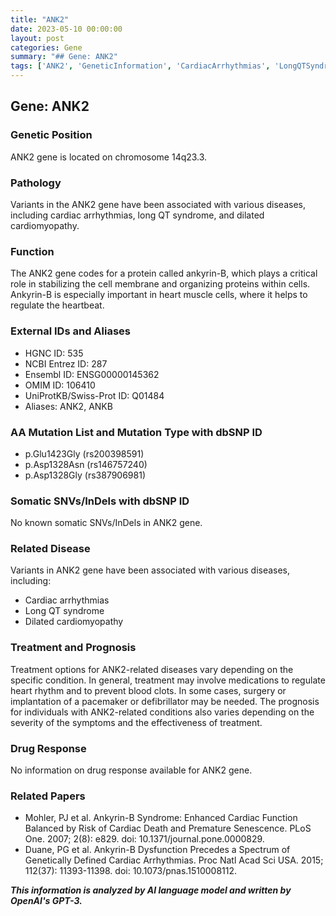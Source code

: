 ```yaml
---
title: "ANK2"
date: 2023-05-10 00:00:00
layout: post
categories: Gene
summary: "## Gene: ANK2"
tags: ['ANK2', 'GeneticInformation', 'CardiacArrhythmias', 'LongQTSyndrome', 'DilatedCardiomyopathy', 'AnkyrinB', 'TreatmentOptions', 'RelatedPapers']
---
```


## Gene: ANK2
    
### Genetic Position
ANK2 gene is located on chromosome 14q23.3.

### Pathology
Variants in the ANK2 gene have been associated with various diseases, including cardiac arrhythmias, long QT syndrome, and dilated cardiomyopathy.

### Function
The ANK2 gene codes for a protein called ankyrin-B, which plays a critical role in stabilizing the cell membrane and organizing proteins within cells. Ankyrin-B is especially important in heart muscle cells, where it helps to regulate the heartbeat.

### External IDs and Aliases
- HGNC ID: 535
- NCBI Entrez ID: 287
- Ensembl ID: ENSG00000145362
- OMIM ID: 106410
- UniProtKB/Swiss-Prot ID: Q01484
- Aliases: ANK2, ANKB 

### AA Mutation List and Mutation Type with dbSNP ID
- p.Glu1423Gly (rs200398591)
- p.Asp1328Asn (rs146757240)
- p.Asp1328Gly (rs387906981)

### Somatic SNVs/InDels with dbSNP ID
No known somatic SNVs/InDels in ANK2 gene.

### Related Disease
Variants in ANK2 gene have been associated with various diseases, including:
- Cardiac arrhythmias
- Long QT syndrome
- Dilated cardiomyopathy

### Treatment and Prognosis
Treatment options for ANK2-related diseases vary depending on the specific condition. In general, treatment may involve medications to regulate heart rhythm and to prevent blood clots. In some cases, surgery or implantation of a pacemaker or defibrillator may be needed. The prognosis for individuals with ANK2-related conditions also varies depending on the severity of the symptoms and the effectiveness of treatment.

### Drug Response
No information on drug response available for ANK2 gene.

### Related Papers
- Mohler, PJ et al. Ankyrin-B Syndrome: Enhanced Cardiac Function Balanced by Risk of Cardiac Death and Premature Senescence. PLoS One. 2007; 2(8): e829. doi: 10.1371/journal.pone.0000829.
- Duane, PG et al. Ankyrin-B Dysfunction Precedes a Spectrum of Genetically Defined Cardiac Arrhythmias. Proc Natl Acad Sci USA. 2015; 112(37): 11393-11398. doi: 10.1073/pnas.1510008112.

**_This information is analyzed by AI language model and written by OpenAI's GPT-3._**